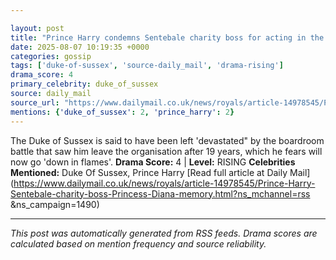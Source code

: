 ```yaml
---

layout: post
title: "Prince Harry condemns Sentebale charity boss for acting in the poorest taste by referencing Princess Diana after she won control of duke's life's work that royal fears will 'go down in flames"
date: 2025-08-07 10:19:35 +0000
categories: gossip
tags: ['duke-of-sussex', 'source-daily_mail', 'drama-rising']
drama_score: 4
primary_celebrity: duke_of_sussex
source: daily_mail
source_url: "https://www.dailymail.co.uk/news/royals/article-14978545/Prince-Harry-Sentebale-charity-boss-Princess-Diana-memory.html?ns_mchannel=rss&1490&campaign=1490"
mentions: {'duke_of_sussex': 2, 'prince_harry': 2}
---
```


The Duke of Sussex is said to have been left 'devastated" by the boardroom battle that saw him leave the organisation after 19 years, which he fears will now go 'down in flames'. **Drama Score:** 4 | **Level:** RISING **Celebrities Mentioned:** Duke Of Sussex, Prince Harry [Read full article at Daily Mail](https://www.dailymail.co.uk/news/royals/article-14978545/Prince-Harry-Sentebale-charity-boss-Princess-Diana-memory.html?ns_mchannel=rss &ns_campaign=1490)

---

*This post was automatically generated from RSS feeds. Drama scores are calculated based on mention frequency and source reliability.*
